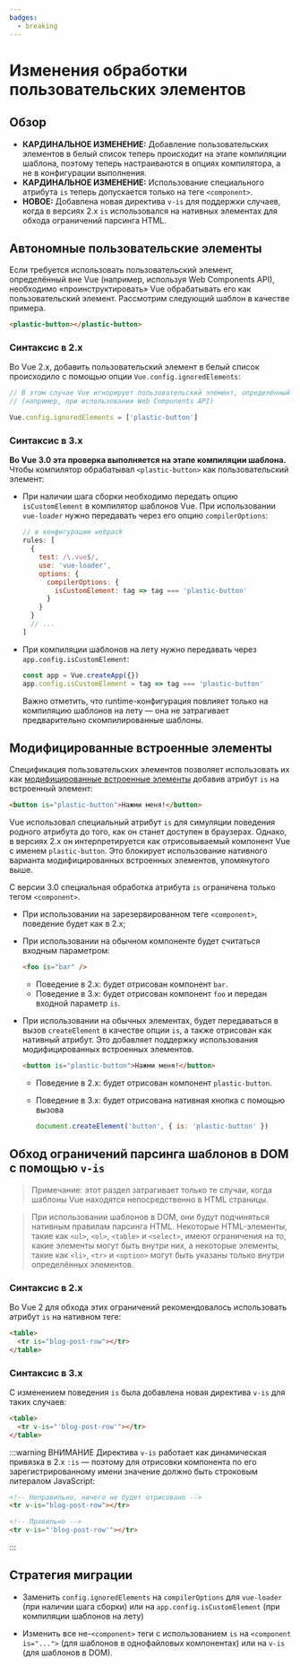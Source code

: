 ```yaml
---
badges:
  - breaking
---
```


# Изменения обработки пользовательских элементов <MigrationBadges :badges="$frontmatter.badges" />

## Обзор

- **КАРДИНАЛЬНОЕ ИЗМЕНЕНИЕ:** Добавление пользовательских элементов в белый список теперь происходит на этапе компиляции шаблона, поэтому теперь настраиваются в опциях компилятора, а не в конфигурации выполнения.
- **КАРДИНАЛЬНОЕ ИЗМЕНЕНИЕ:** Использование специального атрибута `is` теперь допускается только на теге `<component>`.
- **НОВОЕ:** Добавлена новая директива `v-is` для поддержки случаев, когда в версиях 2.x `is` использовался на нативных элементах для обхода ограничений парсинга HTML.

## Автономные пользовательские элементы

Если требуется использовать пользовательский элемент, определённый вне Vue (например, используя Web Components API), необходимо «проинструктировать» Vue обрабатывать его как пользовательский элемент. Рассмотрим следующий шаблон в качестве примера.

```html
<plastic-button></plastic-button>
```

### Синтаксис в 2.x

Во Vue 2.x, добавить пользовательский элемент в белый список происходило с помощью опции `Vue.config.ignoredElements`:

```js
// В этом случае Vue игнорирует пользовательский элемент, определённый вне Vue
// (например, при использовании Web Components API)

Vue.config.ignoredElements = ['plastic-button']
```

### Синтаксис в 3.x

**Во Vue 3.0 эта проверка выполняется на этапе компиляции шаблона.** Чтобы компилятор обрабатывал `<plastic-button>` как пользовательский элемент:

- При наличии шага сборки необходимо передать опцию `isCustomElement` в компилятор шаблонов Vue. При использовании `vue-loader` нужно передавать через его опцию `compilerOptions`:

  ```js
  // в конфигурации webpack
  rules: [
    {
      test: /\.vue$/,
      use: 'vue-loader',
      options: {
        compilerOptions: {
          isCustomElement: tag => tag === 'plastic-button'
        }
      }
    }
    // ...
  ]
  ```

- При компиляции шаблонов на лету нужно передавать через `app.config.isCustomElement`:

  ```js
  const app = Vue.createApp({})
  app.config.isCustomElement = tag => tag === 'plastic-button'
  ```

  Важно отметить, что runtime-конфигурация повлияет только на компиляцию шаблонов на лету — она не затрагивает предварительно скомпилированные шаблоны.

## Модифицированные встроенные элементы

Спецификация пользовательских элементов позволяет использовать их как [модифицированные встроенные элементы](https://html.spec.whatwg.org/multipage/custom-elements.html#custom-elements-customized-builtin-example) добавив атрибут `is` на встроенный элемент:

```html
<button is="plastic-button">Нажми меня!</button>
```

Vue использовал специальный атрибут `is` для симуляции поведения родного атрибута до того, как он станет доступен в браузерах. Однако, в версиях 2.x он интерпретируется как отрисовываемый компонент Vue с именем `plastic-button`. Это блокирует использование нативного варианта модифицированных встроенных элементов, упомянутого выше.

С версии 3.0 специальная обработка атрибута `is` ограничена только тегом `<component>`.

- При использовании на зарезервированном теге `<component>`, поведение будет как в 2.x;
- При использовании на обычном компоненте будет считаться входным параметром:

  ```html
  <foo is="bar" />
  ```

  - Поведение в 2.x: будет отрисован компонент `bar`.
  - Поведение в 3.x: будет отрисован компонент `foo` и передан входной параметр `is`.

- При использовании на обычных элементах, будет передаваться в вызов `createElement` в качестве опции `is`, а также отрисован как нативный атрибут. Это добавляет поддержку использования модифицированных встроенных элементов.

  ```html
  <button is="plastic-button">Нажми меня!</button>
  ```

  - Поведение в 2.x: будет отрисован компонент `plastic-button`.
  - Поведение в 3.x: будет отрисована нативная кнопка с помощью вызова

    ```js
    document.createElement('button', { is: 'plastic-button' })
    ```

## Обход ограничений парсинга шаблонов в DOM с помощью `v-is`

> Примечание: этот раздел затрагивает только те случаи, когда шаблоны Vue находятся непосредственно в HTML страницы.

> При использовании шаблонов в DOM, они будут подчиняться нативным правилам парсинга HTML. Некоторые HTML-элементы, такие как `<ul>`, `<ol>`, `<table>` и `<select>`, имеют ограничения на то, какие элементы могут быть внутри них, а некоторые элементы, такие как `<li>`, `<tr>` и `<option>` могут быть указаны только внутри определённых элементов.

### Синтаксис в 2.x

Во Vue 2 для обхода этих ограничений рекомендовалось использовать атрибут `is` на нативном теге:

```html
<table>
  <tr is="blog-post-row"></tr>
</table>
```

### Синтаксис в 3.x

С изменением поведения `is` была добавлена новая директива `v-is` для таких случаев:

```html
<table>
  <tr v-is="'blog-post-row'"></tr>
</table>
```

:::warning ВНИМАНИЕ
Директива `v-is` работает как динамическая привязка в 2.x `:is` — поэтому для отрисовки компонента по его зарегистрированному имени значение должно быть строковым литералом JavaScript:

```html
<!-- Неправильно, ничего не будет отрисовано -->
<tr v-is="blog-post-row"></tr>

<!-- Правильно -->
<tr v-is="'blog-post-row'"></tr>
```

:::

## Стратегия миграции

- Заменить `config.ignoredElements` на `compilerOptions` для `vue-loader` (при наличии шага сборки) или на `app.config.isCustomElement` (при компиляции шаблонов на лету)

- Изменить все не-`<component>` теги с использованием `is` на `<component is="...">` (для шаблонов в однофайловых компонентах) или на `v-is` (для шаблонов в DOM).
